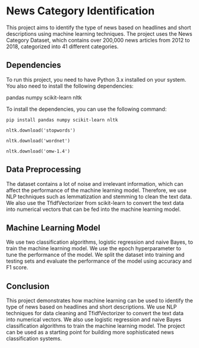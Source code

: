 # News Category Identification 

This project aims to identify the type of news based on headlines and short descriptions using machine learning techniques. The project uses the News Category Dataset, which contains over 200,000 news articles from 2012 to 2018, categorized into 41 different categories.

## Dependencies
To run this project, you need to have Python 3.x installed on your system. You also need to install the following dependencies:

pandas
numpy
scikit-learn
nltk

To install the dependencies, you can use the following command:

``` pip install pandas numpy scikit-learn nltk ```

``` nltk.download('stopwords') ```

``` nltk.download('wordnet') ```

``` nltk.download('omw-1.4') ```

## Data Preprocessing
The dataset contains a lot of noise and irrelevant information, which can affect the performance of the machine learning model. Therefore, we use NLP techniques such as lemmatization and stemming to clean the text data. We also use the TfidfVectorizer from scikit-learn to convert the text data into numerical vectors that can be fed into the machine learning model.

## Machine Learning Model
We use two classification algorithms, logistic regression and naive Bayes, to train the machine learning model. We use the epoch hyperparameter to tune the performance of the model. We split the dataset into training and testing sets and evaluate the performance of the model using accuracy and F1 score.

## Conclusion
This project demonstrates how machine learning can be used to identify the type of news based on headlines and short descriptions. We use NLP techniques for data cleaning and TfidfVectorizer to convert the text data into numerical vectors. We also use logistic regression and naive Bayes classification algorithms to train the machine learning model. The project can be used as a starting point for building more sophisticated news classification systems.



